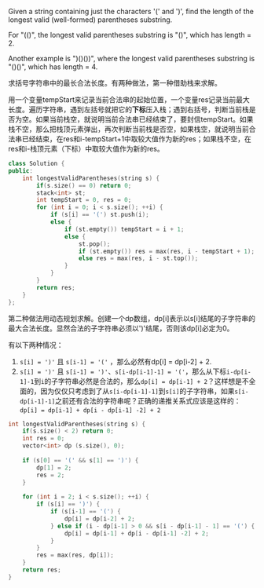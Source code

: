 Given a string containing just the characters '(' and ')', find the length of the longest valid (well-formed) parentheses substring.

For "(()", the longest valid parentheses substring is "()", which has length = 2.

Another example is ")()())", where the longest valid parentheses substring is "()()", which has length = 4.

求括号字符串中的最长合法长度。有两种做法，第一种借助栈来求解。

用一个变量tempStart来记录当前合法串的起始位置，一个变量res记录当前最大长度。遍历字符串，遇到左括号就把它的**下标**压入栈；遇到右括号，判断当前栈是否为空。如果当前栈空，就说明当前合法串已经结束了，要封信tempStart。如果栈不空，那么把栈顶元素弹出，再次判断当前栈是否空，如果栈空，就说明当前合法串已经结束，在res和i-tempStart+1中取较大值作为新的res；如果栈不空，在res和i-栈顶元素（下标）中取较大值作为新的res。

```cpp
class Solution {
public:
    int longestValidParentheses(string s) {
        if(s.size() == 0) return 0;
        stack<int> st;
        int tempStart = 0, res = 0;
        for (int i = 0; i < s.size(); ++i) {
            if (s[i] == '(') st.push(i);
            else {
                if (st.empty()) tempStart = i + 1;
                else {
                    st.pop();
                    if (st.empty()) res = max(res, i - tempStart + 1);
                    else res = max(res, i - st.top());
                }
            }
        }
        return res;
    }
};
```

第二种做法用动态规划求解。创建一个dp数组，dp[i]表示以s[i]结尾的子字符串的最大合法长度。显然合法的子字符串必须以')'结尾，否则该dp[i]必定为0。

有以下两种情况：

1. `s[i] = ')'` 且 `s[i-1] = '('` ，那么必然有dp[i] = dp[i-2] + 2.
2. `s[i] = ')'` 且 `s[i-1] = ')'`、`s[i-dp[i-1]-1] = '('`，那么从下标`i-dp[i-1]-1`到`i`的子字符串必然是合法的，那么`dp[i] = dp[i-1] + 2`？这样想是不全面的，因为仅仅只考虑到了从`s[i-dp[i-1]-1]`到`s[i]`的子字符串，如果`s[i-dp[i-1]-1]`之前还有合法的字符串呢？正确的递推关系式应该是这样的：`dp[i] = dp[i-1] + dp[i - dp[i-1] -2] + 2`

```cpp
int longestValidParentheses(string s) {
    if(s.size() < 2) return 0;
    int res = 0;
    vector<int> dp (s.size(), 0);
    
    if (s[0] == '(' && s[1] == ')') {
        dp[1] = 2;
        res = 2;
    }
    
    for (int i = 2; i < s.size(); ++i) {
        if (s[i] == ')') {
            if (s[i-1] == '(') {
                dp[i] = dp[i-2] + 2;
            } else if (i - dp[i-1] > 0 && s[i - dp[i-1] - 1] == '(') {
                dp[i] = dp[i-1] + dp[i - dp[i-1] -2] + 2;
            }
        }
        res = max(res, dp[i]);
    }
    return res;
}
```